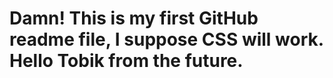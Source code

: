<h1>Damn! This is my first GitHub readme file, I suppose CSS will work. Hello Tobik from the future.</h1>
